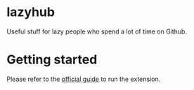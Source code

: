 # lazyhub

Useful stuff for lazy people who spend a lot of time on Github.


# Getting started

Please refer to the [official guide](https://developer.chrome.com/docs/extensions/mv3/getstarted/development-basics/#load-unpacked) to run the extension.
